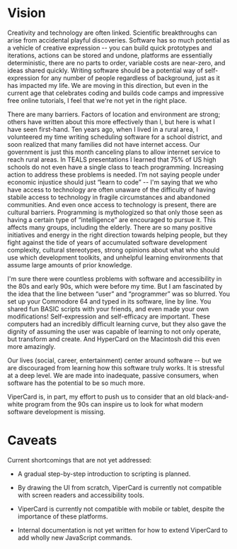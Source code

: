 

# Vision

Creativity and technology are often linked. Scientific breakthroughs can arise from accidental playful discoveries. Software has so much potential as a vehicle of creative expression -- you can build quick prototypes and iterations, actions can be stored and undone, platforms are essentially deterministic, there are no parts to order, variable costs are near-zero, and ideas shared quickly. Writing software should be a potential way of self-expression for any number of people regardless of background, just as it has impacted my life. We are moving in this direction, but even in the current age that celebrates coding and builds code camps and impressive free online tutorials, I feel that we're not yet in the right place.

There are many barriers. Factors of location and environment are strong; others have written about this more effectively than I, but here is what I have seen first-hand. Ten years ago, when I lived in a rural area, I volunteered my time writing scheduling software for a school district, and soon realized that many families did not have internet access. Our government is just this month canceling plans to allow internet service to reach rural areas. In TEALS presentations I learned that 75% of US high schools do not even have a single class to teach programming. Increasing action to address these problems is needed. I’m not saying people under economic injustice should just “learn to code” -- I'm saying that we who have access to technology are often unaware of the difficulty of having stabile access to technology in fragile circumstances and abandoned communities. And even once access to technology is present, there are cultural barriers. Programming is mythologized so that only those seen as having a certain type of “intelligence” are encouraged to pursue it. This affects many groups, including the elderly. There are so many positive initiatives and energy in the right direction towards helping people, but they fight against the tide of years of accumulated software development complexity, cultural stereotypes, strong opinions about what who should use which development toolkits, and unhelpful learning environments that assume large amounts of prior knowledge.

I'm sure there were countless problems with software and accessibility in the 80s and early 90s, which were before my time. But I am fascinated by the idea that the line between “user” and “programmer” was so blurred. You set up your Commodore 64 and typed in its software, line by line. You shared fun BASIC scripts with your friends, and even made your own modifications! Self-expression and self-efficacy are important. These computers had an incredibly difficult learning curve, but they also gave the dignity of assuming the user was capable of learning to not only operate, but transform and create. And HyperCard on the Macintosh did this even more amazingly.

Our lives (social, career, entertainment) center around software -- but we are discouraged from learning how this software truly works. It is stressful at a deep level. We are made into inadequate, passive consumers, when software has the potential to be so much more.

ViperCard is, in part, my effort to push us to consider that an old black-and-white program from the 90s can inspire us to look for what modern software development is missing.

# Caveats

Current shortcomings that are not yet addressed:

- A gradual step-by-step introduction to scripting is planned.

- By drawing the UI from scratch, ViperCard is currently not compatible with screen readers and accessibility tools.

- ViperCard is currently not compatible with mobile or tablet, despite the importance of these platforms.

- Internal documentation is not yet written for how to extend ViperCard to add wholly new JavaScript commands.


